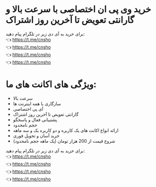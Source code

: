 # خرید وی پی ان اختصاصی با سرعت بالا و گارانتی تعویض تا آخرین روز اشتراک
برای خرید به آی دی زیر در تلگرام پیام دهید:<br>
👈 https://t.me/cnsho<br>
👈 https://t.me/cnsho<br>
👈 https://t.me/cnsho<br>
👈 https://t.me/cnsho

# ویژگی های اکانت های ما:
- سرعت بالا
- سازگاری با همه اینترنت ها
- آی پی اختصاصی
- گارانتی تعویض تا آخرین روز اشتراک
- پشتیبانی فعال و پاسخگو
- حجم نامحدود
- ارائه انواع اکانت های یک کاربره و دو کاربره یک و سه ماهه
- خرید آسان و تحویل فوری
- شروع قیمت از 200 هزار تومان (یک ماهه حجم نامحدود)


برای خرید به آی دی زیر در تلگرام پیام دهید:<br>
👈 https://t.me/cnsho<br>
👈 https://t.me/cnsho<br>
👈 https://t.me/cnsho<br>
👈 https://t.me/cnsho
